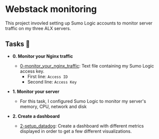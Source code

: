 # Webstack monitoring

This project invovled setting up Sumo Logic accounts to monitor server traffic
on my three ALX servers.

## Tasks :page_with_curl:

* **0. Monitor your Nginx traffic**
  * [0-monitor_your_nginx_traffic](./0-monitor_your_nginx_traffic): Text file containing
  my Sumo Logic access key.
    * First line: `Access ID`
    * Second line: `Access Key`

* **1. Monitor your server**
  * For this task, I configured Sumo Logic to monitor my server's memory, CPU, network
  and disk

* **2. Create a dashboard**
  * [2-setup_datadog](./2-setup_datadog): Create a dashboard with different metrics
  displayed in order to get a few different visualizations.
